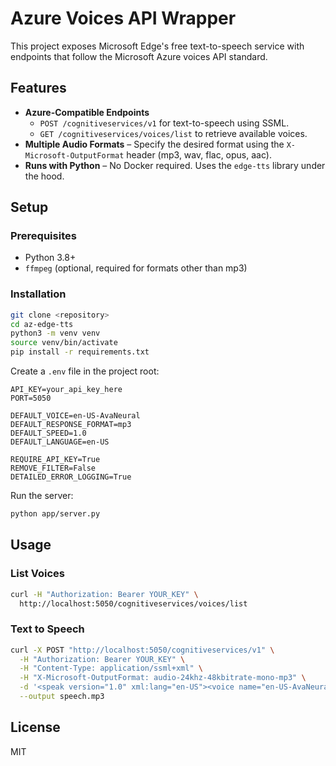 # Azure Voices API Wrapper

This project exposes Microsoft Edge's free text-to-speech service with endpoints that follow the Microsoft Azure voices API standard.

## Features

- **Azure-Compatible Endpoints**
  - `POST /cognitiveservices/v1` for text-to-speech using SSML.
  - `GET /cognitiveservices/voices/list` to retrieve available voices.
- **Multiple Audio Formats** – Specify the desired format using the `X-Microsoft-OutputFormat` header (mp3, wav, flac, opus, aac).
- **Runs with Python** – No Docker required. Uses the `edge-tts` library under the hood.

## Setup

### Prerequisites

- Python 3.8+
- `ffmpeg` (optional, required for formats other than mp3)

### Installation

```bash
git clone <repository>
cd az-edge-tts
python3 -m venv venv
source venv/bin/activate
pip install -r requirements.txt
```

Create a `.env` file in the project root:

```env
API_KEY=your_api_key_here
PORT=5050

DEFAULT_VOICE=en-US-AvaNeural
DEFAULT_RESPONSE_FORMAT=mp3
DEFAULT_SPEED=1.0
DEFAULT_LANGUAGE=en-US

REQUIRE_API_KEY=True
REMOVE_FILTER=False
DETAILED_ERROR_LOGGING=True
```

Run the server:

```bash
python app/server.py
```

## Usage

### List Voices

```bash
curl -H "Authorization: Bearer YOUR_KEY" \
  http://localhost:5050/cognitiveservices/voices/list
```

### Text to Speech

```bash
curl -X POST "http://localhost:5050/cognitiveservices/v1" \
  -H "Authorization: Bearer YOUR_KEY" \
  -H "Content-Type: application/ssml+xml" \
  -H "X-Microsoft-OutputFormat: audio-24khz-48kbitrate-mono-mp3" \
  -d '<speak version="1.0" xml:lang="en-US"><voice name="en-US-AvaNeural">Hello from Azure compatible API</voice></speak>' \
  --output speech.mp3
```

## License

MIT

